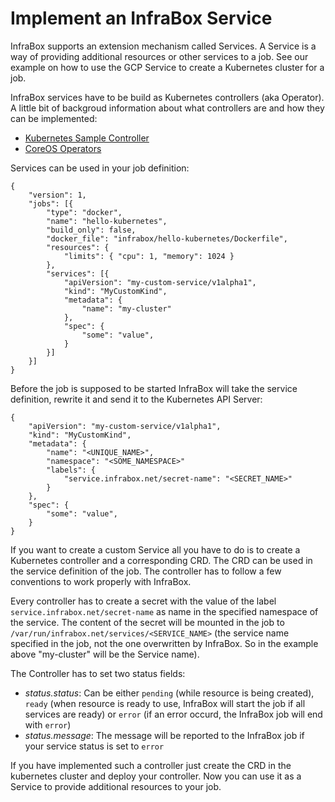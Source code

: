 # Implement an InfraBox Service
InfraBox supports an extension mechanism called Services. A Service is a way of providing additional resources or other services to a job. See our example on how to use the GCP Service to create a Kubernetes cluster for a job.

InfraBox services have to be build as Kubernetes controllers (aka Operator). A little bit of backgroud information about what controllers are and how they can be implemented:

- [Kubernetes Sample Controller](https://github.com/kubernetes/sample-controller)
- [CoreOS Operators](https://coreos.com/operators/)

Services can be used in your job definition:

```
{
    "version": 1,
    "jobs": [{
        "type": "docker",
        "name": "hello-kubernetes",
        "build_only": false,
        "docker_file": "infrabox/hello-kubernetes/Dockerfile",
        "resources": {
            "limits": { "cpu": 1, "memory": 1024 }
        },
        "services": [{
            "apiVersion": "my-custom-service/v1alpha1",
            "kind": "MyCustomKind",
            "metadata": {
                "name": "my-cluster"
            },
            "spec": {
                "some": "value",
            }
        }]
    }]
}
```

Before the job is supposed to be started InfraBox will take the service definition, rewrite it and send it to the Kubernetes API Server:

```
{
    "apiVersion": "my-custom-service/v1alpha1",
    "kind": "MyCustomKind",
    "metadata": {
        "name": "<UNIQUE_NAME>",
        "namespace": "<SOME_NAMESPACE>"
        "labels": {
            "service.infrabox.net/secret-name": "<SECRET_NAME>"
        }
    },
    "spec": {
        "some": "value",
    }
}
```

If you want to create a custom Service all you have to do is to create a Kubernetes controller and a corresponding CRD. The CRD can be used in the service definition of the job.
The controller has to follow a few conventions to work properly with InfraBox.

Every controller has to create a secret with the value of the label `service.infrabox.net/secret-name` as name in the specified namespace of the service. The content of the secret will be mounted in the job to `/var/run/infrabox.net/services/<SERVICE_NAME>` (the service name specified in the job, not the one overwritten by InfraBox. So in the example above "my-cluster" will be the Service name).

The Controller has to set two status fields:
- _status.status_: Can be either `pending` (while resource is being created), `ready` (when resource is ready to use, InfraBox will start the job if all services are ready) or `error` (if an error occurd, the InfraBox job will end with `error`)
- _status.message_: The message will be reported to the InfraBox job if your service status is set to `error`

If you have implemented such a controller just create the CRD in the kubernetes cluster and deploy your controller. Now you can use it as a Service to provide additional resources to your job.
